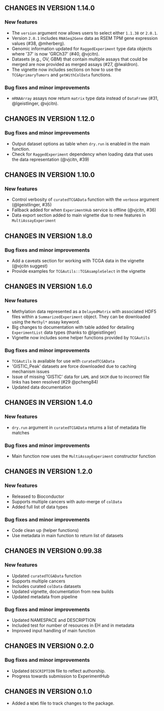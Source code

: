 ## CHANGES IN VERSION 1.14.0

### New features

* The `version` argument now allows users to select either `1.1.38` or
`2.0.1`.
* Version `2.0.1` includes `RNASeq2Gene` data as RSEM TPM gene
expression values (#38, @mherberg).
* Genomic information updated for `RaggedExperiment` type data objects where
'37' is now 'GRCh37' (#40, @vjcitn).
* Datasets (e.g., OV, GBM) that contain multiple assays that could be merged
are now provided as merged assays (#27, @lwaldron).
* The vignette now includes sections on how to use the `TCGAprimaryTumors` and
`getWithColData` functions.

### Bug fixes and minor improvements

* `mRNAArray` assays now return `matrix` type data instead of `DataFrame`
(#31, @lgeistlinger, @vjcitn).

## CHANGES IN VERSION 1.12.0

### Bug fixes and minor improvements

* Output dataset options as table when `dry.run` is enabled in the main
function.
* Check for `RaggedExperiment` dependency when loading data that uses the
data representation (@vjcitn, #39)

## CHANGES IN VERSION 1.10.0

### New features

* Control verbosity of `curatedTCGAData` function with the `verbose` argument
(@lgeistlinger, #35)
* Fallback added for when `ExperimentHub` service is offline (@vjcitn, #36)
* Data export section added to main vignette due to new features in
`MultiAssayExperiment`

## CHANGES IN VERSION 1.8.0

### Bug fixes and minor improvements

* Add a caveats section for working with TCGA data in the vignette
(@vjcitn suggest)
* Provide examples for `TCGAutils::TCGAsampleSelect` in the vignette

## CHANGES IN VERSION 1.6.0

### New features

* Methylation data represented as a `DelayedMatrix` with associated HDF5 files
within a `SummarizedExperiment` object. They can be downloaded using the
`Methyl*` assay keyword.
* Big changes to documentation with table added for detailing `ExperimentList`
data types (thanks to @lgeistlinger)
* Vignette now includes some helper functions provided by `TCGAutils`

### Bug fixes and minor improvements

* `TCGAutils` is available for use with `curatedTCGAData`
* 'GISTIC_Peak' datasets are force downloaded due to caching mechanism issues
* Issue of missing 'GISTIC' data for `LAML` and `SKCM` due to incorrect file
links has been resolved (#29 @pcheng84)
* Updated data documentation

## CHANGES IN VERSION 1.4.0

### New features

* `dry.run` argument in `curatedTCGAData` returns a list of metadata file
matches

### Bug fixes and minor improvements

* Main function now uses the `MultiAssayExperiment` constructor function

## CHANGES IN VERSION 1.2.0

### New features

* Released to Bioconductor
* Supports multiple cancers with auto-merge of `colData`
* Added full list of data types

### Bug fixes and minor improvements

* Code clean up (helper functions)
* Use metadata in main function to return list of datasets

## CHANGES IN VERSION 0.99.38

### New features

* Updated `curatedTCGAData` function
* Supports multiple cancers
* Includes curated `colData` datasets
* Updated vignette, documentation from new builds
* Updated metadata from pipeline

### Bug fixes and minor improvements

* Updated NAMESPACE and DESCRIPTION
* Included test for number of resources in EH and in metadata
* Improved input handling of main function

## CHANGES IN VERSION 0.2.0

### Bug fixes and minor improvements

* Updated `DESCRIPTION` file to reflect authorship.
* Progress towards submission to ExperimentHub

## CHANGES IN VERSION 0.1.0

* Added a `NEWS` file to track changes to the package.
